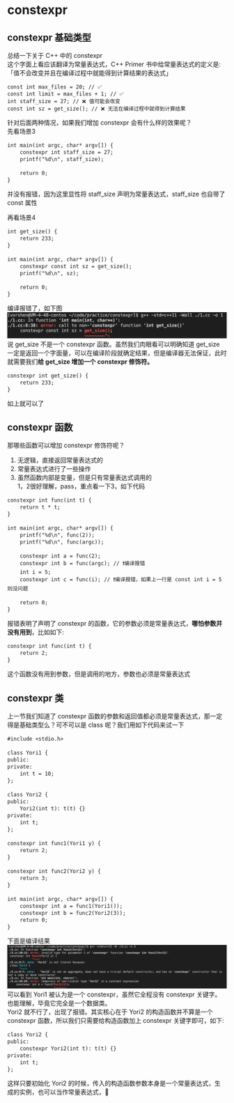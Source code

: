 # constexpr

## constexpr 基础类型
总结一下关于 C++ 中的 constexpr  
这个字面上看应该翻译为常量表达式，C++ Primer 书中给常量表达式的定义是:  
「值不会改变并且在编译过程中就能得到计算结果的表达式」  
```
const int max_files = 20; // ✅
const int limit = max_files + 1; // ✅
int staff_size = 27; // ❌ 值可能会改变
const int sz = get_size(); // ❌ 无法在编译过程中就得到计算结果
```
针对后面两种情况，如果我们增加 constexpr 会有什么样的效果呢？  
先看场景3
```
int main(int argc, char* argv[]) {
    constexpr int staff_size = 27;
    printf("%d\n", staff_size);

    return 0;
}
```
并没有报错，因为这里显性将 staff_size 声明为常量表达式，staff_size 也自带了 const 属性  

再看场景4  
```
int get_size() {
    return 233;
}

int main(int argc, char* argv[]) {
    constexpr const int sz = get_size();
    printf("%d\n", sz);

    return 0;
}
```
编译报错了，如下图  
![](./assets/1.png)  
说 get_size 不是一个 constexpr 函数。虽然我们肉眼看可以明确知道 get_size 一定是返回一个字面量，可以在编译阶段就确定结果，但是编译器无法保证，此时就需要我们**给 get_size 增加一个 constexpr 修饰符。**
```
constexpr int get_size() {
    return 233;
}
```
如上就可以了  

## constexpr 函数
那哪些函数可以增加 constexpr 修饰符呢？  
1. 无逻辑，直接返回常量表达式的
2. 常量表达式进行了一些操作
3. 虽然函数内部是变量，但是只有常量表达式调用的  
1，2很好理解，pass，重点看一下3，如下代码  
```
constexpr int func(int t) {
    return t * t;
}

int main(int argc, char* argv[]) {
    printf("%d\n", func(2));
    printf("%d\n", func(argc));

    constexpr int a = func(2);
    constexpr int b = func(argc); // ❗编译报错
    int i = 5;
    constexpr int c = func(i); // ❗编译报错，如果上一行是 const int i = 5 则没问题

    return 0;
}
```
报错表明了声明了 constexpr 的函数，它的参数必须是常量表达式，**哪怕参数并没有用到**，比如如下:  
```
constexpr int func(int t) {
    return 2;
}
```
这个函数没有用到参数，但是调用的地方，参数也必须是常量表达式  

## constexpr 类
上一节我们知道了 constexpr 函数的参数和返回值都必须是常量表达式，那一定得是基础类型么？可不可以是 class 呢？我们用如下代码来试一下  
```
#include <stdio.h>

class Yori1 {
public:
private:
    int t = 10;
};

class Yori2 {
public:
    Yori2(int t): t(t) {}
private:
    int t;
};

constexpr int func1(Yori1 y) {
    return 2;
}

constexpr int func2(Yori2 y) {
    return 3;
}

int main(int argc, char* argv[]) {
    constexpr int a = func1(Yori1());
    constexpr int b = func2(Yori2(3));
    return 0;
}
```
下面是编译结果  
![](./assets/2.png)  
可以看到 Yori1 被认为是一个 constexpr，虽然它全程没有 constexpr 关键字。也能理解，毕竟它完全是一个数据类。  
Yori2 就不行了，出现了报错。其实核心在于 Yori2 的构造函数并不算是一个 constexpr 函数，所以我们只需要给构造函数加上 constexpr 关键字即可，如下:  
```
class Yori2 {
public:
    constexpr Yori2(int t): t(t) {}
private:
    int t;
};
```
这样只要初始化 Yori2 的时候，传入的构造函数参数本身是一个常量表达式，生成的实例，也可以当作常量表达式，🛫️  